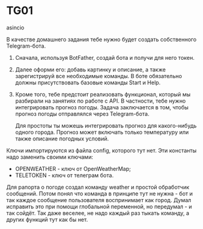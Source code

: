 # TG01
 asincio

В качестве домашнего задания тебе нужно будет создать собственного Telegram-бота.

1. Сначала, используя BotFather, создай бота и получи для него токен.

2. Далее оформи его: добавь картинку и описание, а также зарегистрируй все необходимые команды. В боте обязательно должны присутствовать базовые команды Start и Help.

3. Кроме того, тебе предстоит реализовать функционал, который мы разбирали на занятиях по работе с API. В частности, тебе нужно интегрировать прогноз погоды. Задача заключается в том, чтобы прогноз погоды отправлялся через Telegram-бота.

    Для простоты ты можешь интегрировать прогноз для какого-нибудь одного города. Прогноз может включать только температуру или также описание погодных условий.

Ключи импортируются из файла config, которого тут нет. Эти константы надо заменить своими ключами:
- OPENWEATHER - ключ от OpenWeatherMap;
- TELETOKEN - ключ от телеграм бота.

Для рапорта о погоде создал команду weather и простой обработчик сообщений. Потом понял что команда в принципе тут не нужна - бот и так каждое сообщение пользователя воспринимает как город. Думал исправить это при помощи глобальной переменной, но передумал - и так сойдёт. Так даже веселее, не надо каждый раз тыкать команду, а других функций тут как бы нет.